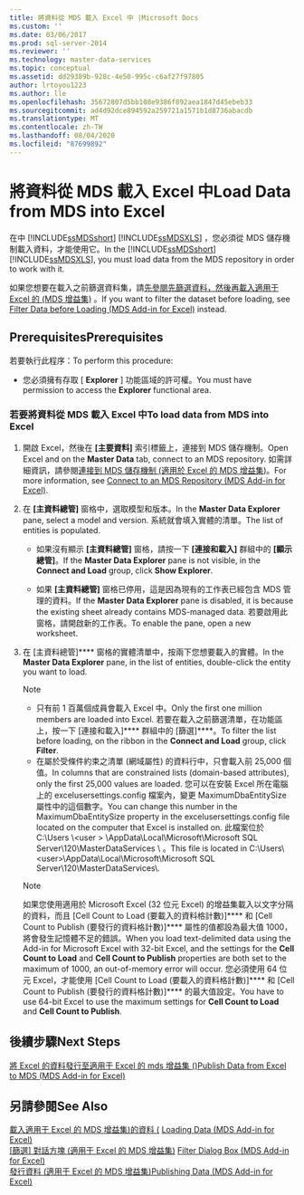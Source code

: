 ```yaml
---
title: 將資料從 MDS 載入 Excel 中 |Microsoft Docs
ms.custom: ''
ms.date: 03/06/2017
ms.prod: sql-server-2014
ms.reviewer: ''
ms.technology: master-data-services
ms.topic: conceptual
ms.assetid: dd29389b-928c-4e50-995c-c6af27f97805
author: lrtoyou1223
ms.author: lle
ms.openlocfilehash: 35672807d5bb108e9386f892aea1847d45ebeb33
ms.sourcegitcommit: ad4d92dce894592a259721a1571b1d8736abacdb
ms.translationtype: MT
ms.contentlocale: zh-TW
ms.lasthandoff: 08/04/2020
ms.locfileid: "87699892"
---
```

# <a name="load-data-from-mds-into-excel"></a><span data-ttu-id="813e4-102">將資料從 MDS 載入 Excel 中</span><span class="sxs-lookup"><span data-stu-id="813e4-102">Load Data from MDS into Excel</span></span>
  <span data-ttu-id="813e4-103">在中 [!INCLUDE[ssMDSshort](../../includes/ssmdsshort-md.md)] [!INCLUDE[ssMDSXLS](../../includes/ssmdsxls-md.md)] ，您必須從 MDS 儲存機制載入資料，才能使用它。</span><span class="sxs-lookup"><span data-stu-id="813e4-103">In the [!INCLUDE[ssMDSshort](../../includes/ssmdsshort-md.md)][!INCLUDE[ssMDSXLS](../../includes/ssmdsxls-md.md)], you must load data from the MDS repository in order to work with it.</span></span>  
  
 <span data-ttu-id="813e4-104">如果您想要在載入之前篩選資料集，請[先參閱先篩選資料，然後再載入適用于 Excel 的 &#40;MDS 增益集&#41;](filter-data-before-exporting-mds-add-in-for-excel.md) 。</span><span class="sxs-lookup"><span data-stu-id="813e4-104">If you want to filter the dataset before loading, see [Filter Data before Loading &#40;MDS Add-in for Excel&#41;](filter-data-before-exporting-mds-add-in-for-excel.md) instead.</span></span>  
  
## <a name="prerequisites"></a><span data-ttu-id="813e4-105">Prerequisites</span><span class="sxs-lookup"><span data-stu-id="813e4-105">Prerequisites</span></span>  
 <span data-ttu-id="813e4-106">若要執行此程序：</span><span class="sxs-lookup"><span data-stu-id="813e4-106">To perform this procedure:</span></span>  
  
-   <span data-ttu-id="813e4-107">您必須擁有存取 [ **Explorer** ] 功能區域的許可權。</span><span class="sxs-lookup"><span data-stu-id="813e4-107">You must have permission to access the **Explorer** functional area.</span></span>  
  
### <a name="to-load-data-from-mds-into-excel"></a><span data-ttu-id="813e4-108">若要將資料從 MDS 載入 Excel 中</span><span class="sxs-lookup"><span data-stu-id="813e4-108">To load data from MDS into Excel</span></span>  
  
1.  <span data-ttu-id="813e4-109">開啟 Excel，然後在 **[主要資料]** 索引標籤上，連接到 MDS 儲存機制。</span><span class="sxs-lookup"><span data-stu-id="813e4-109">Open Excel and on the **Master Data** tab, connect to an MDS repository.</span></span> <span data-ttu-id="813e4-110">如需詳細資訊，請參閱[連接到 MDS 儲存機制 &#40;適用於 Excel 的 MDS 增益集&#41;](connect-to-an-mds-repository-mds-add-in-for-excel.md)。</span><span class="sxs-lookup"><span data-stu-id="813e4-110">For more information, see [Connect to an MDS Repository &#40;MDS Add-in for Excel&#41;](connect-to-an-mds-repository-mds-add-in-for-excel.md).</span></span>  
  
2.  <span data-ttu-id="813e4-111">在 **[主資料總管]** 窗格中，選取模型和版本。</span><span class="sxs-lookup"><span data-stu-id="813e4-111">In the **Master Data Explorer** pane, select a model and version.</span></span> <span data-ttu-id="813e4-112">系統就會填入實體的清單。</span><span class="sxs-lookup"><span data-stu-id="813e4-112">The list of entities is populated.</span></span>  
  
    -   <span data-ttu-id="813e4-113">如果沒有顯示 **[主資料總管]** 窗格，請按一下 **[連接和載入]** 群組中的 **[顯示總管]**。</span><span class="sxs-lookup"><span data-stu-id="813e4-113">If the **Master Data Explorer** pane is not visible, in the **Connect and Load** group, click **Show Explorer**.</span></span>  
  
    -   <span data-ttu-id="813e4-114">如果 **[主資料總管]** 窗格已停用，這是因為現有的工作表已經包含 MDS 管理的資料。</span><span class="sxs-lookup"><span data-stu-id="813e4-114">If the **Master Data Explorer** pane is disabled, it is because the existing sheet already contains MDS-managed data.</span></span> <span data-ttu-id="813e4-115">若要啟用此窗格，請開啟新的工作表。</span><span class="sxs-lookup"><span data-stu-id="813e4-115">To enable the pane, open a new worksheet.</span></span>  
  
3.  <span data-ttu-id="813e4-116">在 [主資料總管]\*\*\*\* 窗格的實體清單中，按兩下您想要載入的實體。</span><span class="sxs-lookup"><span data-stu-id="813e4-116">In the **Master Data Explorer** pane, in the list of entities, double-click the entity you want to load.</span></span>  
  
    > [!NOTE]  
    >  -   <span data-ttu-id="813e4-117">只有前 1 百萬個成員會載入 Excel 中。</span><span class="sxs-lookup"><span data-stu-id="813e4-117">Only the first one million members are loaded into Excel.</span></span> <span data-ttu-id="813e4-118">若要在載入之前篩選清單，在功能區上，按一下 [連接和載入]\*\*\*\* 群組中的 [篩選]\*\*\*\*。</span><span class="sxs-lookup"><span data-stu-id="813e4-118">To filter the list before loading, on the ribbon in the **Connect and Load** group, click **Filter**.</span></span>  
    > -   <span data-ttu-id="813e4-119">在屬於受條件約束之清單 (網域屬性) 的資料行中，只會載入前 25,000 個值。</span><span class="sxs-lookup"><span data-stu-id="813e4-119">In columns that are constrained lists (domain-based attributes), only the first 25,000 values are loaded.</span></span> <span data-ttu-id="813e4-120">您可以在安裝 Excel 所在電腦上的 excelusersettings.config 檔案內，變更 MaximumDbaEntitySize 屬性中的這個數字。</span><span class="sxs-lookup"><span data-stu-id="813e4-120">You can change this number in the MaximumDbaEntitySize property in the excelusersettings.config file located on the computer that Excel is installed on.</span></span> <span data-ttu-id="813e4-121">此檔案位於 C:\Users \\<user \> \AppData\Local\Microsoft\Microsoft SQL Server\120\MasterDataServices \\ 。</span><span class="sxs-lookup"><span data-stu-id="813e4-121">This file is located in C:\Users\\<user\>\AppData\Local\Microsoft\Microsoft SQL Server\120\MasterDataServices\\.</span></span>  
  
    > [!NOTE]  
    >  <span data-ttu-id="813e4-122">如果您使用適用於 Microsoft Excel (32 位元 Excel) 的增益集載入以文字分隔的資料，而且 [Cell Count to Load (要載入的資料格計數)]\*\*\*\* 和 [Cell Count to Publish (要發行的資料格計數)]\*\*\*\* 屬性的值都設為最大值 1000，將會發生記憶體不足的錯誤。</span><span class="sxs-lookup"><span data-stu-id="813e4-122">When you load text-delimited data using the Add-in for Microsoft Excel with 32-bit Excel, and the settings for the **Cell Count to Load** and **Cell Count to Publish** properties are both set to the maximum of 1000, an out-of-memory error will occur.</span></span> <span data-ttu-id="813e4-123">您必須使用 64 位元 Excel，才能使用 [Cell Count to Load (要載入的資料格計數)]\*\*\*\* 和 [Cell Count to Publish (要發行的資料格計數)]\*\*\*\* 的最大值設定。</span><span class="sxs-lookup"><span data-stu-id="813e4-123">You have to use 64-bit Excel to use the maximum settings for **Cell Count to Load** and **Cell Count to Publish**.</span></span>  
  
## <a name="next-steps"></a><span data-ttu-id="813e4-124">後續步驟</span><span class="sxs-lookup"><span data-stu-id="813e4-124">Next Steps</span></span>  
 [<span data-ttu-id="813e4-125">將 Excel 的資料發行至適用于 Excel 的 mds 增益集 &#40;&#41;</span><span class="sxs-lookup"><span data-stu-id="813e4-125">Publish Data from Excel to MDS &#40;MDS Add-in for Excel&#41;</span></span>](import-data-from-excel-to-master-data-services-mds-add-in-for-excel.md)  
  
## <a name="see-also"></a><span data-ttu-id="813e4-126">另請參閱</span><span class="sxs-lookup"><span data-stu-id="813e4-126">See Also</span></span>  
 <span data-ttu-id="813e4-127">[載入適用于 Excel 的 MDS 增益集&#41;的資料 &#40;](overview-exporting-data-to-excel-mds-add-in-for-excel.md) </span><span class="sxs-lookup"><span data-stu-id="813e4-127">[Loading Data &#40;MDS Add-in for Excel&#41;](overview-exporting-data-to-excel-mds-add-in-for-excel.md) </span></span>  
 <span data-ttu-id="813e4-128">[[篩選] 對話方塊 &#40;適用于 Excel 的 MDS 增益集&#41;](filter-dialog-box-mds-add-in-for-excel.md) </span><span class="sxs-lookup"><span data-stu-id="813e4-128">[Filter Dialog Box &#40;MDS Add-in for Excel&#41;](filter-dialog-box-mds-add-in-for-excel.md) </span></span>  
 [<span data-ttu-id="813e4-129">發行資料 &#40;適用于 Excel 的 MDS 增益集&#41;</span><span class="sxs-lookup"><span data-stu-id="813e4-129">Publishing Data &#40;MDS Add-in for Excel&#41;</span></span>](overview-importing-data-from-excel-mds-add-in-for-excel.md)  
  
  
